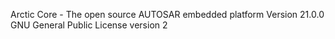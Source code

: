 Arctic Core - The open source AUTOSAR embedded platform
Version 21.0.0
GNU General Public License version 2
